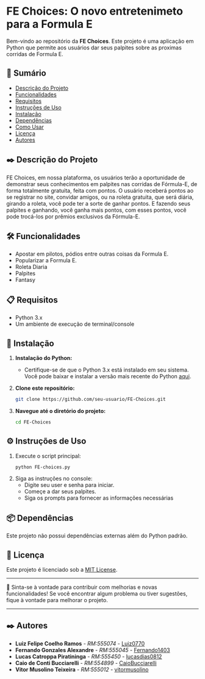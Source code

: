 # FE Choices: O novo entretenimeto para a Formula E

Bem-vindo ao repositório da **FE Choices**. Este projeto é uma aplicação em Python que permite aos usuários dar seus palpites sobre as proximas corridas de Formula E. 

## 📑 Sumário

- [Descrição do Projeto](#descrição-do-projeto)
- [Funcionalidades](#funcionalidades)
- [Requisitos](#requisitos)
- [Instruções de Uso](#instruções-de-uso)
- [Instalação](#instalação)
- [Dependências](#dependências)
- [Como Usar](#como-usar)
- [Licença](#licença)
- [Autores](#autores)

## ✒️ Descrição do Projeto

FE Choices, em nossa plataforma, os usuários terão a oportunidade de demonstrar seus conhecimentos em palpites nas corridas de Fórmula-E, de forma totalmente gratuita, feita com pontos. O usuário receberá pontos ao se registrar no site, convidar amigos, ou na roleta gratuita, que será diária, girando a roleta, você pode ter a sorte de ganhar pontos. E fazendo seus palpites e ganhando, você ganha mais pontos, com esses pontos, você pode trocá-los por prêmios exclusivos da Fórmula-E.

## 🛠️ Funcionalidades

- Apostar em pilotos, pódios entre outras coisas da Formula E.
- Popularizar a Formula E.
- Roleta Diaria
- Palpites
- Fantasy

## 📋 Requisitos

- Python 3.x
- Um ambiente de execução de terminal/console

## 🔧 Instalação

1. **Instalação do Python:**
   - Certifique-se de que o Python 3.x está instalado em seu sistema. Você pode baixar e instalar a versão mais recente do Python [aqui](https://www.python.org/downloads/).

2. **Clone este repositório:**
    ```sh
    git clone https://github.com/seu-usuario/FE-Choices.git
    ```

3. **Navegue até o diretório do projeto:**
    ```sh
    cd FE-Choices
    ```

## ⚙️ Instruções de Uso

1. Execute o script principal:
    ```sh
    python FE-choices.py
    ```
2. Siga as instruções no console:
    - Digite seu user e senha para iniciar.
    - Começe a dar seus palpites.
    - Siga os prompts para fornecer as informações necessárias

## 📦 Dependências

Este projeto não possui dependências externas além do Python padrão.

## 📄 Licença

Este projeto é licenciado sob a [MIT License](LICENSE).

---

🎁 Sinta-se à vontade para contribuir com melhorias e novas funcionalidades! Se você encontrar algum problema ou tiver sugestões, fique à vontade para melhorar o projeto.

---

## ✒️ Autores

* **Luiz Felipe Coelho Ramos** - *RM:555074* - [Luiz0770](https://github.com/Luiz0770)
* **Fernando Gonzales Alexandre** - *RM:555045* - [Fernando1403](https://github.com/Fernando1403)
* **Lucas Catroppa Piratininga** - *RM:555450* - [lucasdias0812](https://github.com/lucasdias0812)
* **Caio de Conti Bucciarelli** - *RM:554899* - [CaioBucciarelli](https://github.com/CaioBucciarelli)
* **Vitor Musolino Teixeira** - *RM:555012* - [vitormusolino](https://github.com/vitormusolino)
